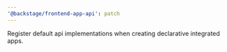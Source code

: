 ```yaml
---
'@backstage/frontend-app-api': patch
---
```


Register default api implementations when creating declarative integrated apps.
